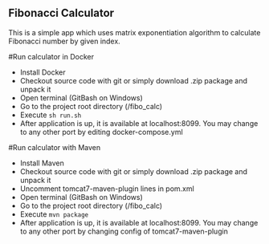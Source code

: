 Fibonacci Calculator
----------------------------------------

This is a simple app which uses matrix exponentiation algorithm  to calculate Fibonacci number by given index.

#Run calculator in Docker

* Install Docker
* Checkout source code with git or simply download .zip package and unpack it
* Open terminal (GitBash on Windows)
* Go to the project root directory (/fibo_calc)
* Execute `sh run.sh`
* After application is up, it is available at localhost:8099. 
You may change to any other port by editing docker-compose.yml

#Run calculator with Maven

* Install Maven
* Checkout source code with git or simply download .zip package and unpack it
* Uncomment tomcat7-maven-plugin lines in pom.xml
* Open terminal (GitBash on Windows)
* Go to the project root directory (/fibo_calc)
* Execute `mvn package`
* After application is up, it is available at localhost:8099.
You may change to any other port by changing config of tomcat7-maven-plugin